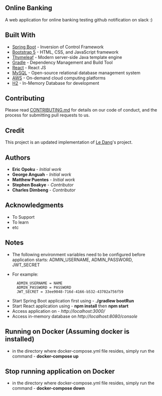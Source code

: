 ## Online Banking
A web application for online banking
testing github notification on slack :)

## Built With

* [Spring Boot](https://projects.spring.io/spring-boot/) - Inversion of Control Framework
* [Bootstrap 5](https://getbootstrap.com/docs/5.0/getting-started/introduction/) - HTML, CSS, and JavaScript framework
* [Thymeleaf](https://www.thymeleaf.org/) - Modern server-side Java template engine
* [Gradle](https://gradle.org/) - Dependency Management and Build Tool
* [React](https://reactjs.org/) - React JS
* [MySQL](https://www.mysql.com/) - Open-source relational database management system
* [AWS](https://aws.amazon.com/) - On-demand cloud computing platforms
* [H2](http://www.h2database.com/) - In-Memory Database for development

## Contributing
Please read [CONTRIBUTING.md](https://gist.github.com/PurpleBooth/b24679402957c63ec426) 
for details on our code of conduct, and the process for submitting pull requests to us.

## Credit
This project is an updated implementation of [Le Dang](https://github.com/raydeng83/OnlineBanking)'s project. 

## Authors

* **Eric Opoku** - *Initial work* 
* **George Anguah** - *Initial work* 
* **Matthew Puentes** - *Initial work* 
* **Stephen Boakye** - *Contributor*
* **Charles Dimbeng** - *Contributor*
## Acknowledgments

* To Support
* To learn
* etc


## Notes

* The following environment variables need to be configured before application starts: ADMIN_USERNAME, ADMIN_PASSWORD, JWT_SECRET
- For example:

		ADMIN_USERNAME = NAME
        ADMIN_PASSWORD = PASSWORD
        JWT_SECRET = 33ee9048-716d-4166-b532-43702a756f59
        
* Start Spring Boot application first using - **./gradlew bootRun**
* Start React application using - **npm install** then **npm start**
* Access application on - *http://localhost:3000/*
* Access in-memory database on *http://localhost:8080/console*

## Running on Docker (Assuming docker is installed)
* in the directory where docker-compose.yml file resides, simply run the command - **docker-compose up**

## Stop running application on Docker
* in the directory where docker-compose.yml file resides, simply run the command - **docker-compose down**
